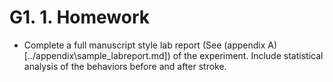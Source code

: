 # G1. 1. Homework

* Complete a full manuscript style lab report \(See \(appendix A\)\[../appendix\sample\_labreport.md\]\) of the experiment.  Include statistical analysis of the behaviors before and after stroke.

